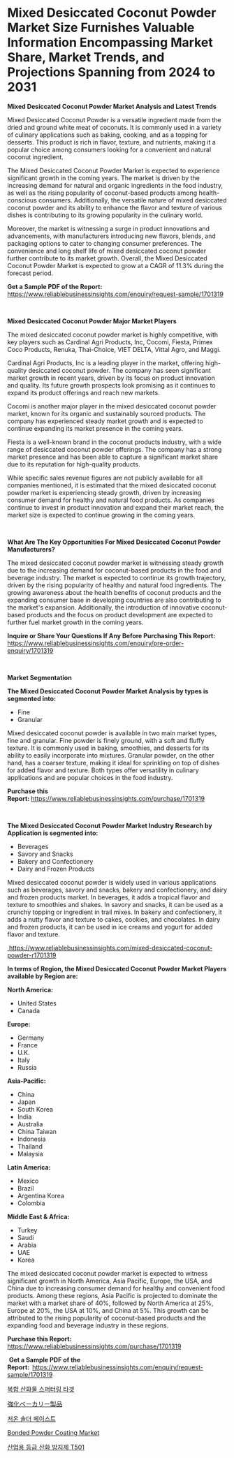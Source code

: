 <p><h1>Mixed Desiccated Coconut Powder Market Size Furnishes Valuable Information Encompassing Market Share, Market Trends, and Projections Spanning from 2024 to 2031</h1></p><p><strong>Mixed Desiccated Coconut Powder Market Analysis and Latest Trends</strong></p>
<p><p>Mixed Desiccated Coconut Powder is a versatile ingredient made from the dried and ground white meat of coconuts. It is commonly used in a variety of culinary applications such as baking, cooking, and as a topping for desserts. This product is rich in flavor, texture, and nutrients, making it a popular choice among consumers looking for a convenient and natural coconut ingredient.</p><p>The Mixed Desiccated Coconut Powder Market is expected to experience significant growth in the coming years. The market is driven by the increasing demand for natural and organic ingredients in the food industry, as well as the rising popularity of coconut-based products among health-conscious consumers. Additionally, the versatile nature of mixed desiccated coconut powder and its ability to enhance the flavor and texture of various dishes is contributing to its growing popularity in the culinary world.</p><p>Moreover, the market is witnessing a surge in product innovations and advancements, with manufacturers introducing new flavors, blends, and packaging options to cater to changing consumer preferences. The convenience and long shelf life of mixed desiccated coconut powder further contribute to its market growth. Overall, the Mixed Desiccated Coconut Powder Market is expected to grow at a CAGR of 11.3% during the forecast period.</p></p>
<p><strong>Get a Sample PDF of the Report:&nbsp;</strong> <a href="https://www.reliablebusinessinsights.com/enquiry/request-sample/1701319">https://www.reliablebusinessinsights.com/enquiry/request-sample/1701319</a></p>
<p>&nbsp;</p>
<p><strong>Mixed Desiccated Coconut Powder Major Market Players</strong></p>
<p><p>The mixed desiccated coconut powder market is highly competitive, with key players such as Cardinal Agri Products, Inc, Cocomi, Fiesta, Primex Coco Products, Renuka, Thai-Choice, VIET DELTA, Vittal Agro, and Maggi. </p><p>Cardinal Agri Products, Inc is a leading player in the market, offering high-quality desiccated coconut powder. The company has seen significant market growth in recent years, driven by its focus on product innovation and quality. Its future growth prospects look promising as it continues to expand its product offerings and reach new markets.</p><p>Cocomi is another major player in the mixed desiccated coconut powder market, known for its organic and sustainably sourced products. The company has experienced steady market growth and is expected to continue expanding its market presence in the coming years.</p><p>Fiesta is a well-known brand in the coconut products industry, with a wide range of desiccated coconut powder offerings. The company has a strong market presence and has been able to capture a significant market share due to its reputation for high-quality products.</p><p>While specific sales revenue figures are not publicly available for all companies mentioned, it is estimated that the mixed desiccated coconut powder market is experiencing steady growth, driven by increasing consumer demand for healthy and natural food products. As companies continue to invest in product innovation and expand their market reach, the market size is expected to continue growing in the coming years.</p></p>
<p>&nbsp;</p>
<p><strong>What Are The Key Opportunities For Mixed Desiccated Coconut Powder Manufacturers?</strong></p>
<p><p>The mixed desiccated coconut powder market is witnessing steady growth due to the increasing demand for coconut-based products in the food and beverage industry. The market is expected to continue its growth trajectory, driven by the rising popularity of healthy and natural food ingredients. The growing awareness about the health benefits of coconut products and the expanding consumer base in developing countries are also contributing to the market's expansion. Additionally, the introduction of innovative coconut-based products and the focus on product development are expected to further fuel market growth in the coming years.</p></p>
<p><strong>Inquire or Share Your Questions If Any Before Purchasing This Report:</strong> <a href="https://www.reliablebusinessinsights.com/enquiry/pre-order-enquiry/1701319">https://www.reliablebusinessinsights.com/enquiry/pre-order-enquiry/1701319</a></p>
<p>&nbsp;</p>
<p><strong>Market Segmentation</strong></p>
<p><strong>The Mixed Desiccated Coconut Powder Market Analysis by types is segmented into:</strong></p>
<p><ul><li>Fine</li><li>Granular</li></ul></p>
<p><p>Mixed desiccated coconut powder is available in two main market types, fine and granular. Fine powder is finely ground, with a soft and fluffy texture. It is commonly used in baking, smoothies, and desserts for its ability to easily incorporate into mixtures. Granular powder, on the other hand, has a coarser texture, making it ideal for sprinkling on top of dishes for added flavor and texture. Both types offer versatility in culinary applications and are popular choices in the food industry.</p></p>
<p><strong>Purchase this Report:&nbsp;</strong><a href="https://www.reliablebusinessinsights.com/purchase/1701319">https://www.reliablebusinessinsights.com/purchase/1701319</a></p>
<p>&nbsp;</p>
<p><strong>The Mixed Desiccated Coconut Powder Market Industry Research by Application is segmented into:</strong></p>
<p><ul><li>Beverages</li><li>Savory and Snacks</li><li>Bakery and Confectionery</li><li>Dairy and Frozen Products</li></ul></p>
<p><p>Mixed desiccated coconut powder is widely used in various applications such as beverages, savory and snacks, bakery and confectionery, and dairy and frozen products market. In beverages, it adds a tropical flavor and texture to smoothies and shakes. In savory and snacks, it can be used as a crunchy topping or ingredient in trail mixes. In bakery and confectionery, it adds a nutty flavor and texture to cakes, cookies, and chocolates. In dairy and frozen products, it can be used in ice creams and yogurt for added flavor and texture.</p></p>
<p><a href="https://www.reliablebusinessinsights.com/mixed-desiccated-coconut-powder-r1701319">&nbsp;https://www.reliablebusinessinsights.com/mixed-desiccated-coconut-powder-r1701319</a></p>
<p><strong>In terms of Region, the Mixed Desiccated Coconut Powder Market Players available by Region are:</strong></p>
<p>
    <p> <strong> North America: </strong>
        <ul>
            <li>United States</li>
            <li>Canada</li>
        </ul>
        </p> 
    <p> <strong> Europe: </strong>
        <ul>
            <li>Germany</li>
            <li>France</li>
            <li>U.K.</li>
            <li>Italy</li>
            <li>Russia</li>
        </ul>
        </p> 
    <p> <strong> Asia-Pacific: </strong>
        <ul>
            <li>China</li>
            <li>Japan</li>
            <li>South Korea</li>
            <li>India</li>
            <li>Australia</li>
            <li>China Taiwan</li>
            <li>Indonesia</li>
            <li>Thailand</li>
            <li>Malaysia</li>
        </ul>
        </p> 
    <p> <strong> Latin America: </strong>
        <ul>
            <li>Mexico</li>
            <li>Brazil</li>
            <li>Argentina Korea</li>
            <li>Colombia</li>
        </ul>
        </p> 
    <p> <strong> Middle East & Africa: </strong>
        <ul>
            <li>Turkey</li>
            <li>Saudi</li>
            <li>Arabia</li>
            <li>UAE</li>
            <li>Korea</li>
        </ul>
    </p>
    </p>
<p><p>The mixed desiccated coconut powder market is expected to witness significant growth in North America, Asia Pacific, Europe, the USA, and China due to increasing consumer demand for healthy and convenient food products. Among these regions, Asia Pacific is projected to dominate the market with a market share of 40%, followed by North America at 25%, Europe at 20%, the USA at 10%, and China at 5%. This growth can be attributed to the rising popularity of coconut-based products and the expanding food and beverage industry in these regions.</p></p>
<p><strong>Purchase this Report: </strong><a href="https://www.reliablebusinessinsights.com/purchase/1701319">https://www.reliablebusinessinsights.com/purchase/1701319</a></p>
<p>&nbsp;<strong>Get a Sample PDF of the Report:&nbsp;&nbsp;</strong><a href="https://www.reliablebusinessinsights.com/enquiry/request-sample/1701319">https://www.reliablebusinessinsights.com/enquiry/request-sample/1701319</a></p>
<p><strong></strong></p>
<p><p><a href="https://github.com/akzkkws047661437/Market-Research-Report-List-2/blob/main/8484779122858.md">복합 산화물 스퍼터링 타겟</a></p><p><a href="https://github.com/pepo3k/Market-Research-Report-List-2/blob/main/3056017124894.md">強化ベーカリー製品</a></p><p><a href="https://medium.com/@jomosley1999/%EB%82%AE%EC%9D%80-%EC%98%A8%EB%8F%84-%EB%82%A9-%ED%8E%98%EC%9D%B4%EC%8A%A4%ED%8A%B8-%EC%8B%9C%EC%9E%A5%EC%9D%80-%EC%8B%9C%EC%9E%A5-%EC%A0%90%EC%9C%A0%EC%9C%A8-%ED%81%AC%EA%B8%B0-%EB%B0%8F-2031%EB%85%84%EA%B9%8C%EC%A7%80-%EC%98%88%EC%83%81%EB%90%9C-%EC%98%88%EC%B8%A1%EC%97%90-%EC%B4%88%EC%A0%90%EC%9D%84-%EB%A7%9E%EC%B6%A5%EB%8B%88%EB%8B%A4-150372cd2889">저온 솔더 페이스트</a></p><p><a href="https://github.com/nicholepatriciadoylenwnrjr0/Market-Research-Report-List-2/blob/main/bonded-powder-coating-market.md">Bonded Powder Coating Market</a></p><p><a href="https://medium.com/@electat2023/%EC%82%B0%EC%97%85%EC%9A%A9-%ED%95%AD%EC%82%B0%ED%99%94%EC%A0%9C-t501-%EC%8B%9C%EC%9E%A5%EC%9D%98-%ED%86%B5%EC%B0%B0-%EC%8B%9C%EC%9E%A5-%EB%8F%99%ED%96%A5-%EC%84%B1%EC%9E%A5-2024%EB%85%84%EB%B6%80%ED%84%B0-2031%EB%85%84%EA%B9%8C%EC%A7%80-%EC%98%88%EC%B8%A1%EB%90%9C-%EA%B2%83-1712a6826cc6">산업용 등급 산화 방지제 T501</a></p></p>